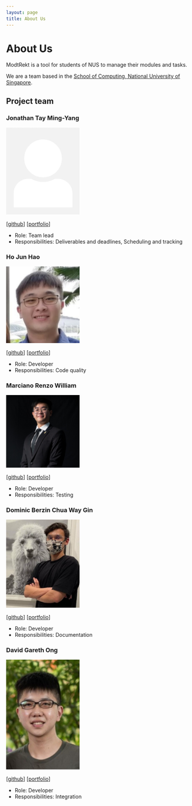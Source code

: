 ```yaml
---
layout: page
title: About Us
---
```


# About Us

ModtRekt is a tool for students of NUS to manage their modules and tasks.

We are a team based in the [School of Computing, National University of Singapore](http://www.comp.nus.edu.sg).

## Project team

### Jonathan Tay Ming-Yang

<img src="images/jontmy.png" width="200px">

[[github](https://github.com/jontmy)]
[[portfolio](team/jontmy.md)]

* Role: Team lead
* Responsibilities: Deliverables and deadlines, Scheduling and tracking

### Ho Jun Hao

<img src="images/hojunhao2000.png" width="200px">

[[github](http://github.com/hojunhao2000)]
[[portfolio](team/hojunhao2000.md)]

* Role: Developer
* Responsibilities: Code quality

### Marciano Renzo William

<img src="images/midnightfeverrr.png" width="200px">

[[github](http://github.com/johndoe)] [[portfolio](team/midnightfeverrr.md)]

* Role: Developer
* Responsibilities: Testing

### Dominic Berzin Chua Way Gin

<img src="images/domoberzin.png" width="200px">

[[github](http://github.com/johndoe)]
[[portfolio](team/domoberzin.md)]

* Role: Developer
* Responsibilities: Documentation

### David Gareth Ong

<img src="images/vvidday.png" width="200px">

[[github](http://github.com/vvidday)]
[[portfolio](team/vvidday.md)]

* Role: Developer
* Responsibilities: Integration
